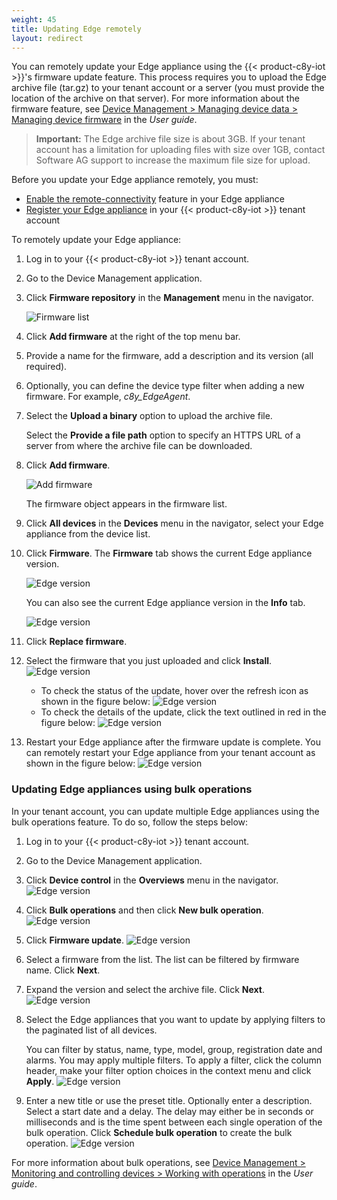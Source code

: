 ```yaml
---
weight: 45
title: Updating Edge remotely
layout: redirect
---
```


You can remotely update your Edge appliance using the {{< product-c8y-iot >}}'s firmware update feature. This process requires you to upload the Edge archive file (tar.gz) to your tenant account or a server (you must provide the location of the archive on that server). For more information about the firmware feature, see [Device Management > Managing device data > Managing device firmware](/users-guide/device-management/#managing-device-firmware) in the *User guide*.

> **Important:** The Edge archive file size is about 3GB. If your tenant account has a limitation for uploading files with size over 1GB, contact Software AG support to increase the maximum file size for upload.

Before you update your Edge appliance remotely, you must:

- [Enable the remote-connectivity](/edge/configuration/#configuring-remote-connectivity) feature in your Edge appliance
- [Register your Edge appliance](/edge/configuration/#registering-the-edge-appliance-in-the-cumulocity-iot-tenant) in your {{< product-c8y-iot >}} tenant account

To remotely update your Edge appliance:

1. Log in to your {{< product-c8y-iot >}} tenant account.

2. Go to the Device Management application.

3. Click **Firmware repository** in the **Management** menu in the navigator.

   ![Firmware list](/images/users-guide/DeviceManagement/devmgmt-firmware-list.png)

4. Click **Add firmware** at the right of the top menu bar.

5. Provide a name for the firmware, add a description and its version (all required).

6. Optionally, you can define the device type filter when adding a new firmware. For example, *c8y_EdgeAgent*.

7. Select the **Upload a binary** option to upload the archive file.

   Select the **Provide a file path** option to specify an HTTPS URL of a server from where the archive file can be downloaded.

8. Click **Add firmware**.

   ![Add firmware](/images/edge/edge-firmware-upload.png)

   The firmware object appears in the firmware list.

9. Click **All devices** in the **Devices** menu in the navigator, select your Edge appliance from the device list.

10. Click **Firmware**. The **Firmware** tab shows the current Edge appliance version.

    ![Edge version](/images/edge/edge-firmware-current-version.png)

    You can also see the current Edge appliance version in the **Info** tab.

    ![Edge version](/images/edge/edge-firmware-version-info-tab.png)

11. Click **Replace firmware**.

12. Select the firmware that you just uploaded and click **Install**.
    ![Edge version](/images/edge/edge-select-firmware.png)

    - To check the status of the update, hover over the refresh icon as shown in the figure below:
    ![Edge version](/images/edge/edge-check-remote-update-status.png)
    - To check the details of the update, click the text outlined in red in the figure below:
    ![Edge version](/images/edge/edge-check-remote-update-full-log.png)
    
13. Restart your Edge appliance after the firmware update is complete. You can remotely restart your Edge appliance from your tenant account as shown in the figure below:
    ![Edge version](/images/edge/edge-firmware-update-restart.png)

### Updating Edge appliances using bulk operations

In your tenant account, you can update multiple Edge appliances using the bulk operations feature. To do so, follow the steps below:

1. Log in to your {{< product-c8y-iot >}} tenant account.

2. Go to the Device Management application.

3. Click **Device control** in the **Overviews** menu in the navigator.
   ![Edge version](/images/edge/edge-bulk-operation-page.png)
   
4. Click **Bulk operations** and then click **New bulk operation**.
   ![Edge version](/images/edge/edge-new-bulk-operation.png)
   
5. Click **Firmware update**.
   ![Edge version](/images/edge/edge-bulk-operation-firmware-update.png)

6. Select a firmware from the list. The list can be filtered by firmware name. Click **Next**. 

7. Expand the version and select the archive file. Click **Next**.
   ![Edge version](/images/edge/edge-bulk-operation-select-version.png)

8. Select the Edge appliances that you want to update by applying filters to the paginated list of all devices.

   You can filter by status, name, type, model, group, registration date and alarms. You may apply multiple filters. To apply a filter, click the column header,  make your filter option choices in the context menu and click **Apply**.
   ![Edge version](/images/edge/edge-bulk-operation-filter.png)

9. Enter a new title or use the preset title. Optionally enter a  description. Select a start date and a delay. The delay may either be in seconds or milliseconds and is the time spent between each single operation of the bulk operation. Click **Schedule bulk operation** to create the bulk operation.
   ![Edge version](/images/edge/edge-schedule-bulk-operation.png)

For more information about bulk operations, see [Device Management > Monitoring and controlling devices > Working with operations](/users-guide/device-management/#to-view-bulk-operations) in the *User guide*.


